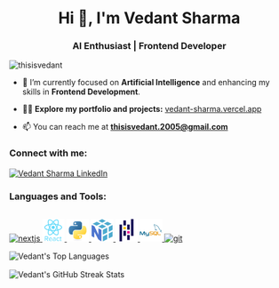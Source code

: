<h1 align="center">Hi 👋, I'm Vedant Sharma</h1>
<h3 align="center">AI Enthusiast | Frontend Developer</h3>

<p align="left"> <img src="https://komarev.com/ghpvc/?username=thisisvedant&label=Profile%20views&color=0e75b6&style=flat" alt="thisisvedant" /> </p>

- 🌱 I’m currently focused on **Artificial Intelligence** and enhancing my skills in **Frontend Development**.

- 👨‍💻 **Explore my portfolio and projects:** [vedant-sharma.vercel.app](https://vedant-sharma.vercel.app/)

- 📫 You can reach me at **thisisvedant.2005@gmail.com**

<h3 align="left">Connect with me:</h3>
<p align="left">
<a href="https://www.linkedin.com/in/vedant-sharma-4091aa243/" target="_blank"><img align="center" src="https://raw.githubusercontent.com/rahuldkjain/github-profile-readme-generator/master/src/images/icons/Social/linked-in-alt.svg" alt="Vedant Sharma LinkedIn" height="30" width="40" /></a>
</p>

<h3 align="left">Languages and Tools:</h3>
<p align="left" style="display: flex; flex-wrap: wrap; gap: 10px;"> 

<a href="https://nextjs.org/" target="_blank" rel="noreferrer"> <img src="https://cdn.worldvectorlogo.com/logos/nextjs-2.svg" alt="nextjs" width="40" height="40"/> </a> 
<a href="https://reactjs.org/" target="_blank" rel="noreferrer"> <img src="https://raw.githubusercontent.com/devicons/devicon/master/icons/react/react-original-wordmark.svg" alt="react" width="40" height="40"/> </a> 
<a href="https://www.python.org" target="_blank" rel="noreferrer"> <img src="https://raw.githubusercontent.com/devicons/devicon/master/icons/python/python-original.svg" alt="python" width="40" height="40"/> </a> 
<a href="https://numpy.org/" target="_blank" rel="noreferrer"> <img src="https://raw.githubusercontent.com/devicons/devicon/master/icons/numpy/numpy-original.svg" alt="numpy" width="40" height="40"/> </a>
<a href="https://pandas.pydata.org/" target="_blank" rel="noreferrer"> <img src="https://raw.githubusercontent.com/devicons/devicon/2ae2a900d2f041da66e950e4d48052658d850630/icons/pandas/pandas-original.svg" alt="pandas" width="40" height="40"/> </a> 
<a href="https://www.mysql.com/" target="_blank" rel="noreferrer"> <img src="https://raw.githubusercontent.com/devicons/devicon/master/icons/mysql/mysql-original-wordmark.svg" alt="mysql" width="40" height="40"/> </a> 
<a href="https://git-scm.com/" target="_blank" rel="noreferrer"> <img src="https://www.vectorlogo.zone/logos/git-scm/git-scm-icon.svg" alt="git" width="40" height="40"/> </a> 
</p>

<p><img align="center" src="https://github-readme-stats.vercel.app/api/top-langs?username=thisisvedant&show_icons=true&locale=en&layout=compact" alt="Vedant's Top Languages" /></p>

<p><img align="center" src="https://github-readme-streak-stats.herokuapp.com/?user=thisisvedant&" alt="Vedant's GitHub Streak Stats" /></p>
